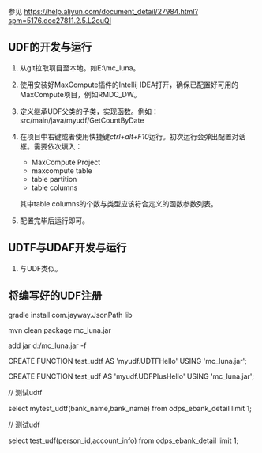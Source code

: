 参见 https://help.aliyun.com/document_detail/27984.html?spm=5176.doc27811.2.5.L2ouQI
## UDF的开发与运行
1. 从git拉取项目至本地。如E:\mc_luna。
2. 使用安装好MaxCompute插件的Intellij IDEA打开，确保已配置好可用的MaxCompute项目，例如RMDC_DW。
3. 定义继承UDF父类的子类，实现函数。例如：src/main/java/myudf/GetCountByDate
4. 在项目中右键或者使用快捷键*ctrl+alt+F10*运行。初次运行会弹出配置对话框。需要依次填入：
	- MaxCompute Project
	- maxcompute table
	- table partition 
	- table columns
	
	其中table columns的个数与类型应该符合定义的函数参数列表。
5. 配置完毕后运行即可。

## UDTF与UDAF开发与运行
1. 与UDF类似。

## 将编写好的UDF注册
gradle install  com.jayway.JsonPath lib

mvn clean package mc_luna.jar

add jar d:/mc_luna.jar -f

CREATE FUNCTION test_udtf AS 'myudf.UDTFHello' USING 'mc_luna.jar';


CREATE FUNCTION test_udf AS 'myudf.UDFPlusHello' USING 'mc_luna.jar';

// 测试udtf

select mytest_udtf(bank_name,bank_name) from odps_ebank_detail limit 1;

// 测试udf 

select test_udf(person_id,account_info) from odps_ebank_detail limit 1;
